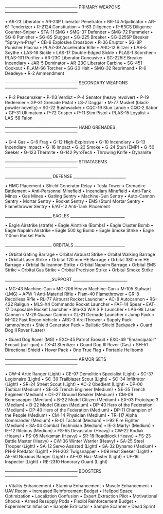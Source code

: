 ──────────────────────── PRIMARY WEAPONS ────────────────────────

• AR-23 Liberator
• AR-23P Liberator Penetrator
• BR-14 Adjudicator
• AR-61 Tenderizer
• R-2124 Constitution
• R-63 Diligence
• R-63CS Diligence Counter-Sniper
• STA-11 SMG
• SMG-37 Defender
• SMG-72 Pummeler
• SG-8 Punisher
• SG-8S Slugger
• SG-225 Breaker
• SG-225SP Breaker "Spray-n-Pray"
• CB-9 Explosive Crossbow
• R-36 Eruptor
• SG-8P Punisher Plasma
• PLAZ-39 Accelerator Rifle
• ARC-12 Blitzer
• LAS-5 Scythe
• LAS-16 Sickle
• LAS-17 Double-Edged Sickle
• PLAS-1 Scorcher
• PLAS-101 Purifier
• AR-23C Liberator Concusive
• SG-225IE Breaker Incendiary
• JAR-5 Dominator
• AR-23C Liberator Carbine
• SG-451 Cookout
• FLAM-66 Torcher
• SG-20 Halt
• SMG-32 Reprimand
• R-6 Deadeye
• R-2 Ammendment

──────────────────────── SECONDARY WEAPONS ────────────────────────

• P-2 Peacemaker
• P-113 Verdict
• P-4 Senator (heavy revolver)
• P-19 Redeemer
• GP-31 Grenade Pistol
• LS-7 Daggar
• M-77 Musket (black-powder novelty)
• SG-22 Bushwacker
• CQC-19 Stun Lance
• CQC-2 Sabor
• GP-31 Ultimatum
• P-72 Crisper
• P-11 Stim Pistol
• PLAS-15 Loyalist
• LAS-58 Talon

──────────────────────── HAND GRENADES ────────────────────────

• G-4 Gas
• G-6 Frag
• G-12 High-Explosive
• G-10 Incendiary
• G-13 Incendiary Impact
• G-16 Impact
• G-23 Smoke
• G-24 Stun (EMP)
• G-50 Seeker
• G-123 Thermite
• G-142 PyroTech
• Throwing Knife
• Dynamite

──────────────────────── STRATAGEMS ────────────────────────


________________________ DEFENSE ___________________________

• HMG Placement
• Shield Generator Relay
• Tesla Tower
• Grenadire Battlement
• Anti-Personnel Minefield
• Incendiary Minefield
• Anti-Tank Mines
• Gas Mines
• Gatling Sentry
• Machine-Gun Sentry
• Auto-Cannon Sentry
• Mortar Sentry
• Rocket Sentry
• EMS (Stun) Mortar Sentry
• Flamethrower Sentry
• E/AT-12 Anti-Tank Placement

________________________ EAGLES ____________________________

• Eagle Airstrike (strafe)
• Eagle Airstrike (Bombs)
• Eagle Cluster Bomb
• Eagle Napalm Airstrike
• Eagle 500 kg Bomb
• Eagle Smoke Strike
• Eagle 110mm Rocket Pods

________________________ ORBITALS __________________________

• Orbital Gatling Barrage
• Orbital Airburst Strike
• Orbital Walking Barrage
• Orbital Laser Strike
• Orbital 120 mm HE Barrage
• Orbital 380 mm HE Barrage
• Orbital Railcannon Strike
• Orbital Napalm Barrage
• Orbital EMS Strike
• Orbital Gas Strike
• Orbital Precision Strike
• Orbital Smoke Strike

________________________SUPPORT ____________________________

• MG-43 Machine-Gun
• MG-206 Heavy Machine-Gun
• M-105 Stalwart (LMG)
• APW-1 Anti-Materiel Rifle
• Flam-40 Flamethrower
• GR-8 Recoilless Rifle
• RL-77 Airburst Rocket Launcher
• AC-8 Autocannon
• RS-422 Railgun
• MLS-X4 Commando Rocket Launcher
• FAF-14 Spear
• EAT-17 Disposable Rocket Launcher
• Sta-X3 W.A.S.P Launcher
• LAS-98 Laser Cannon
• M-29 Quasar Cannon
• GL-21 Gernade Launcher
• Jump Pack
• M-102 Fast Recon Vehicle
• ARC-3 Arc-Thrower
• Supply Pack (ammo/med)
• Shield Generator Pack
• Ballistic Shield Backpack
• Guard Dog II Rover (Laser)

• Guard Dog Rover (MG)
• EXO-45 Patriot Exosuit
• EXO-49 "Emancipator" Exosuit (rail-gun)
• TX-41 Sterilizer
• Guard Dog III Rover (Gas)
• SH-51 Directional Shield
• Hover Pack
• One True Flag
• Portable Hellbomb

──────────────────────── ARMOR SETS ────────────────────────

• CW-4 Artic Ranger (Light)
• CE-07 Demolition Specialist (Light)
• SC-37 Legionaire (Light)
• SC-30 Trailblazer Scout (Light)
• SC-34 Infiltrator (Light)
• SR-24 Street Scout (Light)
• AC-2 Obedient (Light)
• DP-00 Tactical (Medium)
• SE-35 Trench Engineer (Medium)
• SE-35 Trench Engineer (Medium)
• CE-27 Ground Breaker (Medium)
• CM-09 Bonesnapper (Medium)
• B-22 Model Citizen (Medium)
• EX-03 Prototype 3 (Medium)
• B-22 Model Citizen (Medium)
• DP-40 Hero of the Federation (Medium)
• DP-40 Hero of the Federation (Medium)
• DP-11 Champion of the People (Medium)
• CM-14 Physician (Medium)
• TR-117 Alpha Commander (Medium)
• B-01 Tactical (Medium)
• I-92 Fire Fighter (Medium)
• SA-04 Combat Technician (Medium)
• IE-3 Martyr (Medium)
• IE-12 Ritcious (Medium)
• FS-55 Devastator (Heavy)
• CW-22 Kodiak (Heavy)
• FS-05 Marksman (Heavy)
• SR-18 Roadblock (Heavy)
• FS-23 Battle Master (Heavy)
• CW-36 Winter Warrier (Heavy)
• SA-25 Steel Trooper (Light)
• SA-12 Servo Assisted (Light)
• SA-32 Dynamo (Medium)
• PH-9 Predator (Light)
• PH-202 Twigsnapper
• I-09 Heat Seeker (Light)
• AF-50 Noxious Ranger (Light)
• AF-02 Haz-Master (Light)
• UF-16 Inspector (Light)
• RE-2310 Honorary Guard (Light)

──────────────────────── BOOSTERS ────────────────────────

• Vitality Enhancement 
• Stamina Enhancement
• Muscle Enhancement
• UAV Recon
• Increased Reinforcement Budget
• Hellpod Space Optimization
• Localiztion Confusion
• Expert Extraction Pilot
• Motivational Shocks
• Armed Resupply Pods
• Flexibl Reinforcement Budget
• Experimental Infusion
• Sample Extricator
• Sample Scanner
• Dead Sprint